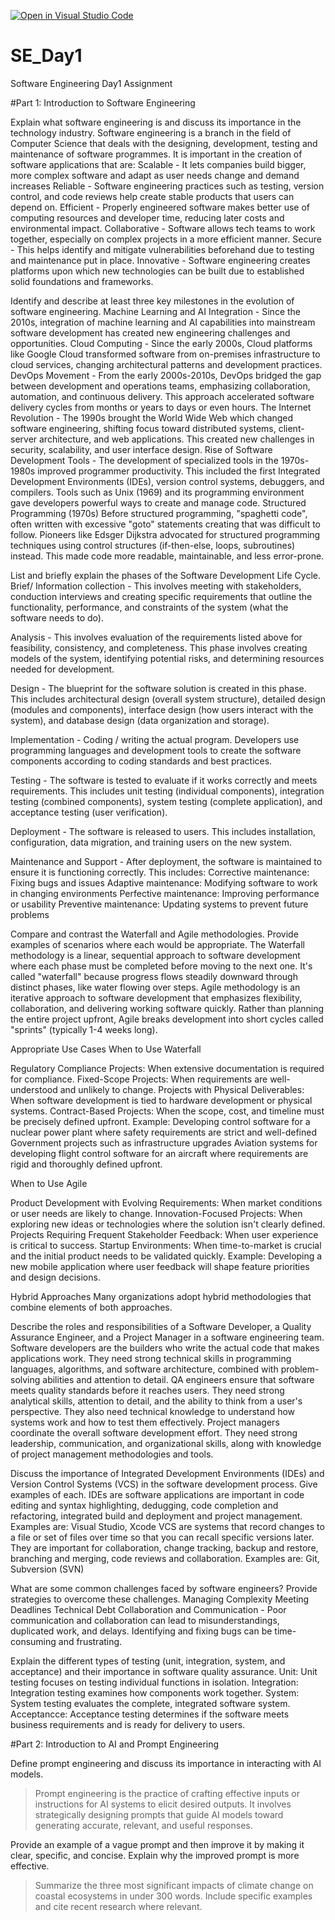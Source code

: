 [![Open in Visual Studio Code](https://classroom.github.com/assets/open-in-vscode-2e0aaae1b6195c2367325f4f02e2d04e9abb55f0b24a779b69b11b9e10269abc.svg)](https://classroom.github.com/online_ide?assignment_repo_id=18368160&assignment_repo_type=AssignmentRepo)
# SE_Day1
Software Engineering Day1 Assignment

#Part 1: Introduction to Software Engineering

Explain what software engineering is and discuss its importance in the technology industry.
Software engineering is a branch in the field of Computer Science that deals with the designing, development, testing and maintenance of software programmes.
It is important in the creation of software applications that are:
Scalable - It lets companies build bigger, more complex software and adapt as user needs change and demand increases
Reliable - Software engineering practices such as testing, version control, and code reviews help create stable products that users can depend on.
Efficient - Properly engineered software makes better use of computing resources and developer time, reducing later costs and environmental impact.
Collaborative - Software allows tech teams to work together, especially on complex projects in a more efficient manner.
Secure - This helps identify and mitigate vulnerabilities beforehand due to testing and maintenance put in place.
Innovative - Software engineering creates platforms upon which new technologies can be built due to established solid foundations and frameworks.

Identify and describe at least three key milestones in the evolution of software engineering.
Machine Learning and AI Integration - Since the 2010s, integration of machine learning and AI capabilities into mainstream software development has created new engineering challenges and opportunities. 
Cloud Computing - Since the early 2000s, Cloud platforms like Google Cloud transformed software from on-premises infrastructure to cloud services, changing architectural patterns and development practices.
DevOps Movement - From the early 2000s-2010s, DevOps bridged the gap between development and operations teams, emphasizing collaboration, automation, and continuous delivery. This approach accelerated software delivery cycles from months or years to days or even hours.
The Internet Revolution - The 1990s brought the World Wide Web which changed software engineering, shifting focus toward distributed systems, client-server architecture, and web applications. This created new challenges in security, scalability, and user interface design.
Rise of Software Development Tools - The development of specialized tools in the 1970s-1980s improved programmer productivity. This included the first Integrated Development Environments (IDEs), version control systems, debuggers, and compilers. Tools such as Unix (1969) and its programming environment gave developers powerful ways to create and manage code.
Structured Programming (1970s)
Before structured programming, "spaghetti code", often written with excessive "goto" statements creating that was difficult to follow. Pioneers like Edsger Dijkstra advocated for structured programming techniques using control structures (if-then-else, loops, subroutines) instead. This made code more readable, maintainable, and less error-prone.

List and briefly explain the phases of the Software Development Life Cycle.
Brief/ Information collection - This involves meeting with stakeholders, conduction interviews and creating specific requirements that outline the functionality, performance, and constraints of the system (what the software needs to do).

Analysis - This involves evaluation of the requirements listed above for feasibility, consistency, and completeness. This phase involves creating models of the system, identifying potential risks, and determining resources needed for development.

Design - The blueprint for the software solution is created in this phase. This includes architectural design (overall system structure), detailed design (modules and components), interface design (how users interact with the system), and database design (data organization and storage).

Implementation - Coding / writing the actual program. Developers use programming languages and development tools to create the software components according to coding standards and best practices.

Testing - The software is tested to evaluate if it works correctly and meets requirements. This includes unit testing (individual components), integration testing (combined components), system testing (complete application), and acceptance testing (user verification).

Deployment - The software is released to users. This includes installation, configuration, data migration, and training users on the new system.

Maintenance and Support - After deployment, the software is maintained to ensure it is functioning correctly.
This includes:
Corrective maintenance: Fixing bugs and issues
Adaptive maintenance: Modifying software to work in changing environments
Perfective maintenance: Improving performance or usability
Preventive maintenance: Updating systems to prevent future problems

Compare and contrast the Waterfall and Agile methodologies. Provide examples of scenarios where each would be appropriate.
The Waterfall methodology is a linear, sequential approach to software development where each phase must be completed before moving to the next one. It's called "waterfall" because progress flows steadily downward through distinct phases, like water flowing over steps.
Agile methodology is an iterative approach to software development that emphasizes flexibility, collaboration, and delivering working software quickly. Rather than planning the entire project upfront, Agile breaks development into short cycles called "sprints" (typically 1-4 weeks long).

Appropriate Use Cases
When to Use Waterfall

Regulatory Compliance Projects: When extensive documentation is required for compliance.
Fixed-Scope Projects: When requirements are well-understood and unlikely to change.
Projects with Physical Deliverables: When software development is tied to hardware development or physical systems.
Contract-Based Projects: When the scope, cost, and timeline must be precisely defined upfront.
Example: Developing control software for a nuclear power plant where safety requirements are strict and well-defined
         Government projects such as infrastructure upgrades
         Aviation systems for developing flight control software for an aircraft where requirements are rigid and thoroughly defined upfront.
        

When to Use Agile

Product Development with Evolving Requirements: When market conditions or user needs are likely to change.
Innovation-Focused Projects: When exploring new ideas or technologies where the solution isn't clearly defined.
Projects Requiring Frequent Stakeholder Feedback: When user experience is critical to success.
Startup Environments: When time-to-market is crucial and the initial product needs to be validated quickly.
Example: Developing a new mobile application where user feedback will shape feature priorities and design decisions.


Hybrid Approaches
Many organizations adopt hybrid methodologies that combine elements of both approaches.

Describe the roles and responsibilities of a Software Developer, a Quality Assurance Engineer, and a Project Manager in a software engineering team.
Software developers are the builders who write the actual code that makes applications work. They need strong technical skills in programming languages, algorithms, and software architecture, combined with problem-solving abilities and attention to detail.
QA engineers ensure that software meets quality standards before it reaches users. They need strong analytical skills, attention to detail, and the ability to think from a user's perspective. They also need technical knowledge to understand how systems work and how to test them effectively.
Project managers coordinate the overall software development effort. They need strong leadership, communication, and organizational skills, along with knowledge of project management methodologies and tools.


Discuss the importance of Integrated Development Environments (IDEs) and Version Control Systems (VCS) in the software development process. Give examples of each.
IDEs are software applications are important in code editing and syntax highlighting, dedugging, code completion and refactoring, integrated build and deployment and project management.
Examples are: Visual Studio, Xcode
VCS are systems that record changes to a file or set of files over time so that you can recall specific versions later. They are important for collaboration, change tracking, backup and restore, branching and merging, code reviews and collaboration.
Examples are: Git, Subversion (SVN)

What are some common challenges faced by software engineers? Provide strategies to overcome these challenges.
Managing Complexity
Meeting Deadlines
Technical Debt
 Collaboration and Communication - Poor communication and collaboration can lead to misunderstandings, duplicated work, and delays.
Identifying and fixing bugs can be time-consuming and frustrating. 



Explain the different types of testing (unit, integration, system, and acceptance) and their importance in software quality assurance.
Unit: Unit testing focuses on testing individual functions in isolation.
Integration: Integration testing examines how components work together.
System: System testing evaluates the complete, integrated software system.
Acceptancce: Acceptance testing determines if the software meets business requirements and is ready for delivery to users.



#Part 2: Introduction to AI and Prompt Engineering


Define prompt engineering and discuss its importance in interacting with AI models.
> Prompt engineering is the practice of crafting effective inputs or instructions for AI systems to elicit desired outputs. It involves strategically designing prompts that guide AI models toward generating accurate, relevant, and useful responses.


Provide an example of a vague prompt and then improve it by making it clear, specific, and concise. Explain why the improved prompt is more effective.
> Summarize the three most significant impacts of climate change on coastal ecosystems in under 300 words. Include specific examples and cite recent research where relevant.
